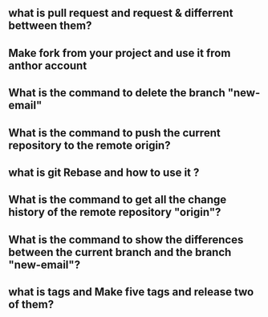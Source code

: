 ## what is pull request and request & differrent bettween them?
## Make fork from your project and use it from anthor account 
## What is the command to delete the branch "new-email"
## What is the command to push the current repository to the remote origin?
## what is git Rebase and how to use it ?
## What is the command to get all the change history of the remote repository "origin"?
## What is the command to show the differences between the current branch and the branch "new-email"?
## what is tags and Make five tags and release two of them?